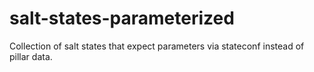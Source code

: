 # salt-states-parameterized
 Collection of salt states that expect parameters via stateconf instead of pillar data. 
